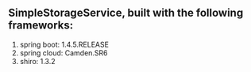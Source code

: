 ## SimpleStorageService, built with the following frameworks:
1. spring boot: 1.4.5.RELEASE
2. spring cloud: Camden.SR6
3. shiro: 1.3.2